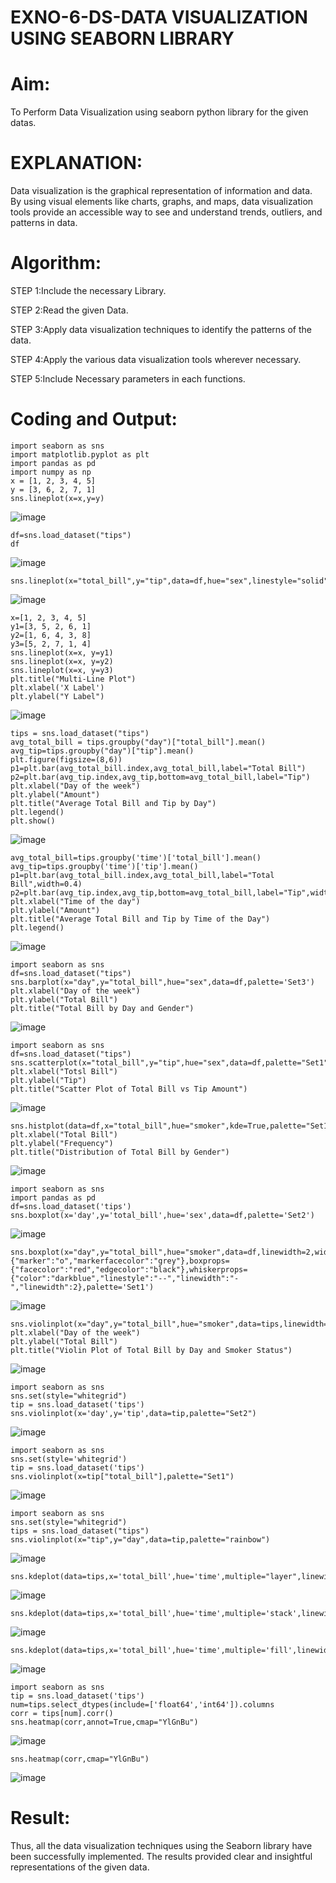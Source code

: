 # EXNO-6-DS-DATA VISUALIZATION USING SEABORN LIBRARY

# Aim:
  To Perform Data Visualization using seaborn python library for the given datas.

# EXPLANATION:
Data visualization is the graphical representation of information and data. By using visual elements like charts, graphs, and maps, data visualization tools provide an accessible way to see and understand trends, outliers, and patterns in data.

# Algorithm:
STEP 1:Include the necessary Library.

STEP 2:Read the given Data.

STEP 3:Apply data visualization techniques to identify the patterns of the data.

STEP 4:Apply the various data visualization tools wherever necessary.

STEP 5:Include Necessary parameters in each functions.

# Coding and Output:
    import seaborn as sns
    import matplotlib.pyplot as plt
    import pandas as pd
    import numpy as np
    x = [1, 2, 3, 4, 5]
    y = [3, 6, 2, 7, 1]
    sns.lineplot(x=x,y=y)
![image](https://github.com/user-attachments/assets/5d163741-1af3-41c8-805e-66cf300f2979)

    df=sns.load_dataset("tips")
    df
![image](https://github.com/user-attachments/assets/b2b993e1-a525-4049-a652-5e6a067dc35b)

    sns.lineplot(x="total_bill",y="tip",data=df,hue="sex",linestyle="solid",legend="auto",palette="Set1")
![image](https://github.com/user-attachments/assets/1f0b51f9-b580-4457-9988-392dcb4d2e2e)

    x=[1, 2, 3, 4, 5]
    y1=[3, 5, 2, 6, 1]
    y2=[1, 6, 4, 3, 8]
    y3=[5, 2, 7, 1, 4]
    sns.lineplot(x=x, y=y1)
    sns.lineplot(x=x, y=y2)
    sns.lineplot(x=x, y=y3)
    plt.title("Multi-Line Plot")
    plt.xlabel('X Label')
    plt.ylabel("Y Label")
![image](https://github.com/user-attachments/assets/28981188-66fb-41a8-8c4a-5cea5324ef20)

    tips = sns.load_dataset("tips")
    avg_total_bill = tips.groupby("day")["total_bill"].mean()
    avg_tip=tips.groupby("day")["tip"].mean()
    plt.figure(figsize=(8,6))
    p1=plt.bar(avg_total_bill.index,avg_total_bill,label="Total Bill")
    p2=plt.bar(avg_tip.index,avg_tip,bottom=avg_total_bill,label="Tip")
    plt.xlabel("Day of the week")
    plt.ylabel("Amount")
    plt.title("Average Total Bill and Tip by Day")
    plt.legend()
    plt.show()
![image](https://github.com/user-attachments/assets/dabe07ce-a7ce-44be-b70e-f2d65e6d3b20)

    avg_total_bill=tips.groupby('time')['total_bill'].mean()
    avg_tip=tips.groupby('time')['tip'].mean()
    p1=plt.bar(avg_total_bill.index,avg_total_bill,label="Total Bill",width=0.4)
    p2=plt.bar(avg_tip.index,avg_tip,bottom=avg_total_bill,label="Tip",width=0.4)
    plt.xlabel("Time of the day")
    plt.ylabel("Amount")
    plt.title("Average Total Bill and Tip by Time of the Day")
    plt.legend()
![image](https://github.com/user-attachments/assets/937862d2-2c6f-4f44-998e-8341c16bc423)

    import seaborn as sns
    df=sns.load_dataset("tips")
    sns.barplot(x="day",y="total_bill",hue="sex",data=df,palette='Set3')
    plt.xlabel("Day of the week")
    plt.ylabel("Total Bill")
    plt.title("Total Bill by Day and Gender")
![image](https://github.com/user-attachments/assets/41ef572b-e21b-4a86-9c54-d6ae30bf00e3)

    import seaborn as sns
    df=sns.load_dataset("tips")
    sns.scatterplot(x="total_bill",y="tip",hue="sex",data=df,palette="Set1")
    plt.xlabel("Totsl Bill")
    plt.ylabel("Tip")
    plt.title("Scatter Plot of Total Bill vs Tip Amount")
![image](https://github.com/user-attachments/assets/fec05807-635f-4ff4-ba9f-8a9a6e1e37a6)

    sns.histplot(data=df,x="total_bill",hue="smoker",kde=True,palette="Set1")
    plt.xlabel("Total Bill")
    plt.ylabel("Frequency")
    plt.title("Distribution of Total Bill by Gender")
![image](https://github.com/user-attachments/assets/dd69a24f-3fde-4aae-8492-4d6a54584cef)

    import seaborn as sns
    import pandas as pd
    df=sns.load_dataset('tips')
    sns.boxplot(x='day',y='total_bill',hue='sex',data=df,palette='Set2')
![image](https://github.com/user-attachments/assets/af7f9ef8-4d52-4bfe-8227-ce9b71f713fe)

    sns.boxplot(x="day",y="total_bill",hue="smoker",data=df,linewidth=2,width=0.6,fliersize=7,flierprops={"marker":"o","markerfacecolor":"grey"},boxprops={"facecolor":"red","edgecolor":"black"},whiskerprops={"color":"darkblue","linestyle":"--","linewidth":"-","linewidth":2},palette='Set1')
![image](https://github.com/user-attachments/assets/03743b0e-9308-4e1e-8e83-f222bba7cc5d)

    sns.violinplot(x="day",y="total_bill",hue="smoker",data=tips,linewidth=2,width=0.6,palette='Set1',inner="quartile")
    plt.xlabel("Day of the week")
    plt.ylabel("Total Bill")
    plt.title("Violin Plot of Total Bill by Day and Smoker Status")
![image](https://github.com/user-attachments/assets/5d2e580d-deaa-434a-9b72-6b99d1efc412)

    import seaborn as sns
    sns.set(style="whitegrid")
    tip = sns.load_dataset('tips')
    sns.violinplot(x='day',y='tip',data=tip,palette="Set2")
![image](https://github.com/user-attachments/assets/25193d3a-8ad0-4cf0-8bc2-97d986cf077e)

    import seaborn as sns
    sns.set(style='whitegrid')
    tip = sns.load_dataset('tips')
    sns.violinplot(x=tip["total_bill"],palette="Set1")
![image](https://github.com/user-attachments/assets/8b3c6fa6-4457-4940-b9b6-d2e8ef3fc96b)

    import seaborn as sns
    sns.set(style="whitegrid")
    tips = sns.load_dataset("tips")
    sns.violinplot(x="tip",y="day",data=tip,palette="rainbow")
![image](https://github.com/user-attachments/assets/09a04d3a-5da6-45a4-bb54-a3556bb22a37)

    sns.kdeplot(data=tips,x='total_bill',hue='time',multiple="layer",linewidth=3,palette='Set2',alpha=0.8)
![image](https://github.com/user-attachments/assets/5d5bd079-1db1-4a67-a518-e4a5e837b52e)

    sns.kdeplot(data=tips,x='total_bill',hue='time',multiple='stack',linewidth=3,palette='Set3',alpha=0.8)
![image](https://github.com/user-attachments/assets/aa0b1cfd-227f-4218-9afb-6b78f14054f4)

    sns.kdeplot(data=tips,x='total_bill',hue='time',multiple='fill',linewidth=3,palette='Set1',alpha=0.8)
![image](https://github.com/user-attachments/assets/095fbcb5-34aa-4d05-9dff-5dd187e59c63)

    import seaborn as sns
    tip = sns.load_dataset('tips')
    num=tips.select_dtypes(include=['float64','int64']).columns
    corr = tips[num].corr()
    sns.heatmap(corr,annot=True,cmap="YlGnBu")
![image](https://github.com/user-attachments/assets/d1780750-3675-4996-aaf5-77ff83585cd5)

    sns.heatmap(corr,cmap="YlGnBu")
![image](https://github.com/user-attachments/assets/10b56108-8d01-4ce8-a432-925224a847dd)

# Result:
Thus, all the data visualization techniques using the Seaborn library have been successfully implemented. The results provided clear and insightful representations of the given data.
